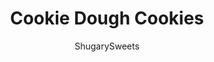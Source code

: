 ---
layout: ../../layouts/MarkdownPostLayout.astro
title: Cookie Dough Cookies
author: ShugarySweets
pubDate: 2022-09-12
description: "These Crumbl Cookie Dough Cookies have a buttery sugar cookie base that&#x27;s topped with a rich vanilla buttercream frosting and crumbles of edible cookie dough and mini chocolate chips. These cookies are simple to make and truly epic in flavor!"
image_url: https://www.shugarysweets.com/wp-content/uploads/2022/11/cookie-dough-cookies-facebook.jpg
tags: ["Cookies","American"]
calories: 519
protein: 4
carbohydrates: 64
fats: 28
fiber: 1
ingredients: ["1 cup unsalted butter, softened","2 cups light brown sugar, packed","2 large eggs","½ cup vegetable oil","1 Tablespoon vanilla extract","4 cups all-purpose flour","2 teaspoons cornstarch","1 ½ teaspoons baking powder","1 teaspoon kosher salt","1 bag (8 ounce) frozen edible chocolate chip cookie dough chunks (such as Ben & Jerry’s)","½ cup semi-sweet mini chocolate chips","¾ cup unsalted butter, softened","1 ¾ cups powdered sugar","¾ cup light brown sugar, packed","2 teaspoons vanilla extract","⅓ cup heavy whipping cream","¼ teaspoon kosher salt"]
serves: 18
time: "1 hour 25 minutes"
prepTime: "45 minutes"
instructions: ["Line 2 cookie sheets with parchment paper. Set aside.","For the cookies, in a large mixing bowl, beat the butter with brown sugar for several minutes. It should be fully combined. Add in eggs, oil, and vanilla extract. Beat until light and fluffy, about 3 minutes.","Slowly add in flour, cornstarch, baking powder, and salt. Mix just until combined.","Scoop 1/4 cup dough into your hands and roll dough into a ball. Place onto the baking sheet (they can be placed close together since you will be chilling the dough before baking).","Repeat until you have all the dough rolled, it will make about 18 balls. Place cookie sheet of rolled balls into the refrigerator for about 30 minutes.","Preheat oven to 350 degrees F. Remove cookie dough from refrigerator. Place 6 balls on the other parchment paper lined cookie sheet. Using the bottom of a glass (or measuring cup), press each dough ball down until it is about 1/2-3/4 inch thick (the edges may crack slightly which is okay).","Bake cookies for about 10-12 minutes, until lightly blonde in color (not golden). Remove and cool completely. Repeat until all cookies have been baked and cooled.","To make the frosting, beat butter until pale in color (2-3 minutes). Add in sugars and vanilla. Beat until combined. Reduce speed of mixer and slowly add in the heavy cream (and salt). Beat until fluffy, several minutes to achieve this.","Transfer frosting to a piping bag with an open round tip (or no tip at all). Pipe onto the cooled cookies by starting in the center and spiraling your way to the edges. Use the back of a spoon to smooth the buttercream, giving them flat tops.","Sprinkle the top of each cookie with mini semi-sweet chocolate chips and small pieces of edible cookie dough.","Chill cookies until ready to serve."]
nutrition: ["519 calories","64 grams carbohydrates","73 milligrams cholesterol","28 grams fat","1 grams fiber","4 grams protein","14 grams saturated fat","155 milligrams sodium","41 grams sugar","0 grams trans fat","13 grams unsaturated fat"]
---